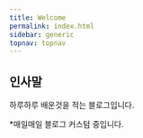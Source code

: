 ```yaml
---
title: Welcome
permalink: index.html
sidebar: generic
topnav: topnav
---
```


## 인사말

하루하루 배운것을 적는 블로그입니다. 

*매일매일 블로그 커스텀 중입니다.

